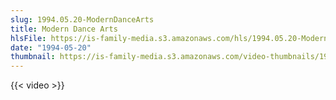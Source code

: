 ```yaml
---
slug: 1994.05.20-ModernDanceArts
title: Modern Dance Arts
hlsFile: https://is-family-media.s3.amazonaws.com/hls/1994.05.20-ModernDanceArts/1994.05.20-ModernDanceArts.m3u8
date: "1994-05-20"
thumbnail: https://is-family-media.s3.amazonaws.com/video-thumbnails/1994.05.20-ModernDanceArts.png
---
```

{{< video >}}
